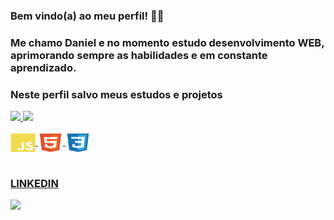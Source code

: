### Bem vindo(a) ao meu perfil! 👋😁
### Me chamo Daniel e no momento estudo desenvolvimento WEB, aprimorando sempre as habilidades e em constante aprendizado.
### Neste perfil salvo meus estudos e projetos 

 <div>
   <a href="https://github.com/Daniel-W-Carvalho">
   <img height="180em" src="https://github-readme-stats.vercel.app/api?username=Daniel-W-Carvalho&show_icons=true&theme=radical&include_all_commits=true&count_private=true"/>
   <img height="180em" src="https://github-readme-stats.vercel.app/api/top-langs/?username=Daniel-W-Carvalho&layout=compact&langs_count=6&theme=radical"/>

</div>
<div style="display: inline_block"><br>
  <img align="center" alt="Js" height="30" width="40" src="https://raw.githubusercontent.com/devicons/devicon/master/icons/javascript/javascript-plain.svg">
  <img align="center" alt="HTML" height="30" width="40" src="https://raw.githubusercontent.com/devicons/devicon/master/icons/html5/html5-original.svg">
  <img align="center" alt="CSS" height="30" width="40" src="https://raw.githubusercontent.com/devicons/devicon/master/icons/css3/css3-original.svg">
</div>
 
 <br>
 
  ### LINKEDIN
 
<div> 
  <a href="https://www.linkedin.com/in/daniel-carvalho-aaa19b23a/" target="_blank"><img src="https://img.shields.io/badge/-LinkedIn-%230077B5?style=for-the-badge&logo=linkedin&logoColor=white" target="_blank"></a> 

  
  
</div>

